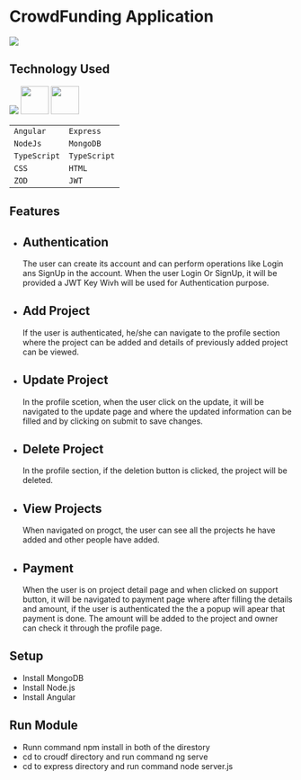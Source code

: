 # CrowdFunding Application

![](https://github.com/ShubSi26/Crowdfunding-MEAN-Stack/blob/master/images/Screenshot%202024-06-22%20185600.jpg)

## Technology Used
![](https://skillicons.dev/icons?i=angular,express,nodejs,mongodb,ts,js,npm,css,html) <img src = "https://jwt.io/img/pic_logo.svg" width = 50px> <img src = "https://zod.dev/logo.svg" width = 50px>

| | |
|---------|---------|
| `Angular` | `Express` |
| `NodeJs`  | `MongoDB` |
| `TypeScript` | `TypeScript` |
| `CSS` | `HTML` |
| `ZOD` | `JWT` |

## Features
- ## Authentication
   The user can create its account and can perform operations like Login ans SignUp in the account. When the user Login Or SignUp, it will be provided a JWT Key Wivh will be used for Authentication purpose.
- ## Add Project
  If the user is authenticated, he/she can navigate to the profile section where the project can be added and details of previously added project can be viewed.
- ## Update Project
  In the profile scetion, when the user click on the update, it will be navigated to the update page and where the updated information can be filled and by clicking on submit to save changes.
- ## Delete Project
  In the profile section, if the deletion button is clicked, the project will be deleted.
- ## View Projects
  When navigated on progct, the user can see all the projects he have added and other people have added.
- ## Payment
  When the user is on project detail page and when clicked on support button, it will be navigated to payment page where after filling the details and amount, if the user is authenticated the the a popup will apear that payment is done. The amount will be added to the project and owner can check it through the profile page.
## Setup
- Install MongoDB
- Install Node.js
- Install Angular
## Run Module
- Runn command npm install in both of the direstory
- cd to croudf directory and run command ng serve
- cd to express directory and run command node server.js
